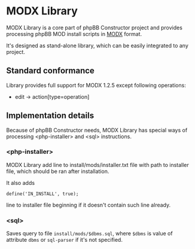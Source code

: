 # MODX Library

MODX Library is a core part of phpBB Constructor project and provides processing phpBB MOD install scripts in [MODX](http://www.phpbb.com/mods/modx/) format.

It's designed as stand-alone library, which can be easily integrated to any project.

## Standard conformance

Library provides full support for MODX 1.2.5 except following operations:

* edit → action[type=operation]

## Implementation details

Because of phpBB Constructor needs, MODX Library has special ways of processing &lt;php-installer&gt; and &lt;sql&gt; instructions.

### &lt;php-installer&gt;

MODX Library add line to install/mods/installer.txt file with path to installer file, which should be ran after installation.

It also adds

	define('IN_INSTALL', true);

line to installer file beginning if it doesn't contain such line already.

### &lt;sql&gt;

Saves query to file `install/mods/$dbms.sql`, where `$dbms` is value of attribute `dbms` or `sql-parser` if it's not specified.